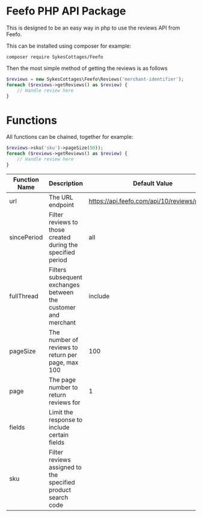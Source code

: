 # Feefo PHP API Package

This is designed to be an easy way in php to use the reviews API from Feefo.

This can be installed using composer for example:

    composer require SykesCottages/Feefo
    
 Then the most simple method of getting the reviews is as follows
 
```php
$reviews = new SykesCottages\Feefo\Reviews('merchant-identifier');
foreach ($reviews->getReviews() as $review) {
    // Handle review here
}
```

# Functions

All functions can be chained, together for example:

```php
$reviews->sku('sku')->pageSize(50));
foreach ($reviews->getReviews() as $review) {
    // Handle review here
}
```

| <b>Function Name</b>  | <b>Description</b>                                              | <b>Default Value</b>                          |
| --------------------- | --------------------------------------------------------------- | --------------------------------------------- |
| url                   | The URL endpoint                                                | https://api.feefo.com/api/10/reviews/product  |
| sincePeriod           | Filter reviews to those created during the specified period     | all                                           |
| fullThread            | Filters subsequent exchanges between the customer and merchant  | include                                       |
| pageSize              | The number of reviews to return per page, max 100               | 100                                           |
| page                  | The page number to return reviews for                           | 1                                             |
| fields                | Limit the response to include certain fields                    |                                               |
| sku                   | Filter reviews assigned to the specified product search code    |                                               |